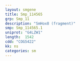 ```yaml
---
layout: smgene
title: Smp_114565
grp: Smp_11
description: "SmHox8 (fragment)"
smp: Smp_114565.1
uniprot: "G4LZW1"
length:  1542
cdd: "COG5422"
kk: ns
categories: sm
---
```

